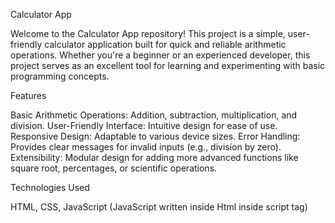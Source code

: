 Calculator App



Welcome to the Calculator App repository! This project is a simple, user-friendly calculator application built for quick and reliable arithmetic operations. Whether you're a beginner or an experienced developer, this project serves as an excellent tool for learning and experimenting with basic programming concepts.




Features


Basic Arithmetic Operations: Addition, subtraction, multiplication, and division.
User-Friendly Interface: Intuitive design for ease of use.
Responsive Design: Adaptable to various device sizes.
Error Handling: Provides clear messages for invalid inputs (e.g., division by zero).
Extensibility: Modular design for adding more advanced functions like square root, percentages, or scientific operations.




Technologies Used


 HTML, CSS, JavaScript (JavaScript written inside Html inside script tag)

